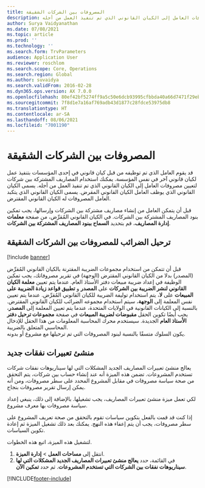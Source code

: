 ```yaml
---
title: المصروفات بين الشركات الشقيقة
description: يوفر هذا الموضوع معلومات حول كيفية استخدام المصاريف المشتركة بين شركات لتعيين مصروفات العامل إلى الكيان القانوني الذي تم تنفيذ العمل من أجله.
author: Surya Vaidyanathan
ms.date: 07/08/2021
ms.topic: article
ms.prod: ''
ms.technology: ''
ms.search.form: TrvParameters
audience: Application User
ms.reviewer: roschlom
ms.search.scope: Core, Operations
ms.search.region: Global
ms.author: suvaidya
ms.search.validFrom: 2016-02-28
ms.dyn365.ops.version: AX 7.0.0
ms.openlocfilehash: 80ef42bf5274ff9a5c50e6dcb93995cfbbda40a66d7471f29ebf056086320640
ms.sourcegitcommit: 7f8d1e7a16af769adb43d1877c28fdce53975db8
ms.translationtype: HT
ms.contentlocale: ar-SA
ms.lasthandoff: 08/06/2021
ms.locfileid: "7001190"
---
```

# <a name="intercompany-expenses"></a>المصروفات بين الشركات الشقيقة

قد يقوم العامل الذي تم توظيفه من قبل كيان قانوني في إحدى المؤسسات بتنفيذ عمل لكيان قانوني آخر في نفس المؤسسة. يمكنك استخدام المصاريف المشتركة بين شركات لتعيين مصروفات العامل إلى الكيان القانوني الذي تم تنفيذ العمل من أجله. يسمى الكيان القانوني الذي يوظف العامل الكيان القانوني المقرض. يسمى الكيان القانوني الذي يتكبد العامل المصروفات له الكيان القانوني المقترض. 

قبل أن يتمكن العامل من إنشاء مصاريف مشتركة بين الشركات وإرسالها، يجب تمكين بنود المصاريف المشتركة بين الشركات. في الكيان القانوني المُقرِّض، من صفحة **معلمات إدارة المصاريف**، قم بتحديد **السماح ببنود المصاريف المشتركة بين الشركات**. 

## <a name="tax-posting-for-intercompany-expenses"></a>ترحيل الضرائب للمصروفات بين الشركات الشقيقة

[!include [banner](../includes/banner.md)]

قبل أن تتمكن من استخدام مجموعات الضريبة المقترنة بالكيان القانوني المُقرِّض (المصدر) بدلا من الكيان القانوني المقترض (الوجهة) في تقرير مصروفاتك، يجب تمكين الوظيفة في إعداد ضريبة مبيعات دفتر الأستاذ العام. عندما يتم تعيين **معلمة الكيان القانوني لنشر الضريبة بين الشركات** على **المصدر** و **تطبيق قواعد زيادة الضريبة على المبيعات** على **لا**، يتم استخدام توليفة الضريبة للكيان القانوني المُقرِّض. عندما يتم تعيين نفس المعلمة إلى **الوجهة**، سيتم استخدام مجموعه الضرائب للكيان القانوني المقترض. بالنسبة إلى الكيانات القانونية في الولايات المتحدة، عندما يتم تعيين المعلمة إلى **المصدر**، يجب أيضًا تكوين الحقل **مقبوضات لضريبة المبيعات** في صفحة **مجموعات ترحيل دفتر الأستاذ العام** الجديدة. سيستخدم محرك المحاسبة المعلومات من هذا الحقل للإدخال المحاسبي المتعلق بالضريبة.   
يكون السلوك متسقًا بالنسبة لبنود المصروفات التي تم ترحيلها مع مشروع أو بدونه.  

## <a name="new-expense-expression-builder"></a>منشئ تعبيرات نفقات جديد

يعالج منشئ تعبيرات المصاريف الجديد المشكلات التي لها سيناريوهات نفقات شركات تستخدم المشروعات. تضمن هذه الميزة أنه عند إنشاء حساب بين شركات، يتم التحقق من صحة سياسة مصروفات في مقابل المشروع المحدد على سطر مصروفات، ومن أنه يمكن إرسال تقرير مصروفات بنجاح.

لكي تعمل ميزة منشئ تعبيرات المصاريف، يجب تشغيلها. بالإضافة إلى ذلك، ينبغي إعداد سياسة مصروفات بها معرف مشروع.

إذا كنت قد قمت بالفعل بتكوين سياسات تقوم بالتحقق من صحة تعريف المشروع على سطر مصروفات، يجب أن يتم إعفاء هذه النهج. يمكنك بعد ذلك تشغيل الميزة ثم إعادة تكوين السياسات.

لتشغيل هذه الميزة، اتبع هذه الخطوات.

1. انتقل إلى **مساحات العمل** \> **إدارة الميزة**.
2. في القائمة، حدد **يعالج منشئ تعبيرات المصاريف الجديد المشكلات التي لها سيناريوهات نفقات بين الشركات التي تستخدم المشروعات**. ثم حدد **تمكين الآن**.

[!INCLUDE[footer-include](../includes/footer-banner.md)]
